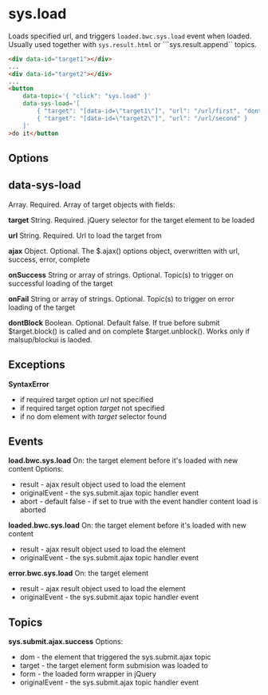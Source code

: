 sys.load
========

Loads specified url, and triggers ```loaded.bwc.sys.load``` event when loaded. Usually used together with
```sys.result.html``` or ```sys.result.append`` topics.

``` html
<div data-id="target1"></div>
...
<div data-id="target2"></div>
...
<button
    data-topic='{ "click": "sys.load" }'
    data-sys-load='[
        { "target": "[data-id=\"target1\"]", "url": "/url/first", "dontBlock": "true", "buffer": 200 },
        { "target": "[data-id=\"target2\"]", "url": "/url/second" }
    ]'
>do it</button
```

Options
-------

data-sys-load
-------------

Array. Required. Array of target objects with fields:

**target**
String. Required. jQuery selector for the target element to be loaded

**url**
String. Required. Url to load the target from

**ajax**
Object. Optional. The $.ajax() options object, overwritten with url, success, error, complete

**onSuccess**
String or array of strings. Optional. Topic(s) to trigger on successful loading of the target

**onFail**
String or array of strings. Optional. Topic(s) to trigger on error loading of the target

**dontBlock**
Boolean. Optional. Default false. If true before submit $target.block() is called and on complete
$target.unblock(). Works only if malsup/blockui is laoded.


Exceptions
----------

**SyntaxError**
* if required target option *url* not specified
* if required target option *target* not specified
* if no dom element with *target* selector found


Events
--------

**load.bwc.sys.load**
On: the target element before it's loaded with new content
Options:
* result - ajax result object used to load the element
* originalEvent - the sys.submit.ajax topic handler event
* abort - default false - if set to true with the event handler content load is aborted

**loaded.bwc.sys.load**
On: the target element before it's loaded with new content
* result - ajax result object used to load the element
* originalEvent - the sys.submit.ajax topic handler event

**error.bwc.sys.load**
On: the target element
* result - ajax result object used to load the element
* originalEvent - the sys.submit.ajax topic handler event


Topics
------

**sys.submit.ajax.success**
Options:
* dom - the element that triggered the sys.submit.ajax topic
* target - the target element form submision was loaded to
* form - the loaded form wrapper in jQuery
* originalEvent - the sys.submit.ajax topic handler event

